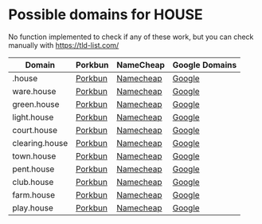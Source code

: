 # Possible domains for HOUSE

No function implemented to check if any of these work, but you can check manually with https://tld-list.com/

| Domain | Porkbun | NameCheap | Google Domains |
|---|---|---|---|
| .house | [Porkbun](https://porkbun.com/checkout/search?prb=e814663da1&tlds=&idnLanguage=&search=search&q=.house) | [Namecheap](https://www.namecheap.com/domains/registration/results/?domain=.house) | [Google](https://domains.google.com/registrar/search?searchTerm=.house) |
| ware.house | [Porkbun](https://porkbun.com/checkout/search?prb=e814663da1&tlds=&idnLanguage=&search=search&q=ware.house) | [Namecheap](https://www.namecheap.com/domains/registration/results/?domain=ware.house) | [Google](https://domains.google.com/registrar/search?searchTerm=ware.house) |
| green.house | [Porkbun](https://porkbun.com/checkout/search?prb=e814663da1&tlds=&idnLanguage=&search=search&q=green.house) | [Namecheap](https://www.namecheap.com/domains/registration/results/?domain=green.house) | [Google](https://domains.google.com/registrar/search?searchTerm=green.house) |
| light.house | [Porkbun](https://porkbun.com/checkout/search?prb=e814663da1&tlds=&idnLanguage=&search=search&q=light.house) | [Namecheap](https://www.namecheap.com/domains/registration/results/?domain=light.house) | [Google](https://domains.google.com/registrar/search?searchTerm=light.house) |
| court.house | [Porkbun](https://porkbun.com/checkout/search?prb=e814663da1&tlds=&idnLanguage=&search=search&q=court.house) | [Namecheap](https://www.namecheap.com/domains/registration/results/?domain=court.house) | [Google](https://domains.google.com/registrar/search?searchTerm=court.house) |
| clearing.house | [Porkbun](https://porkbun.com/checkout/search?prb=e814663da1&tlds=&idnLanguage=&search=search&q=clearing.house) | [Namecheap](https://www.namecheap.com/domains/registration/results/?domain=clearing.house) | [Google](https://domains.google.com/registrar/search?searchTerm=clearing.house) |
| town.house | [Porkbun](https://porkbun.com/checkout/search?prb=e814663da1&tlds=&idnLanguage=&search=search&q=town.house) | [Namecheap](https://www.namecheap.com/domains/registration/results/?domain=town.house) | [Google](https://domains.google.com/registrar/search?searchTerm=town.house) |
| pent.house | [Porkbun](https://porkbun.com/checkout/search?prb=e814663da1&tlds=&idnLanguage=&search=search&q=pent.house) | [Namecheap](https://www.namecheap.com/domains/registration/results/?domain=pent.house) | [Google](https://domains.google.com/registrar/search?searchTerm=pent.house) |
| club.house | [Porkbun](https://porkbun.com/checkout/search?prb=e814663da1&tlds=&idnLanguage=&search=search&q=club.house) | [Namecheap](https://www.namecheap.com/domains/registration/results/?domain=club.house) | [Google](https://domains.google.com/registrar/search?searchTerm=club.house) |
| farm.house | [Porkbun](https://porkbun.com/checkout/search?prb=e814663da1&tlds=&idnLanguage=&search=search&q=farm.house) | [Namecheap](https://www.namecheap.com/domains/registration/results/?domain=farm.house) | [Google](https://domains.google.com/registrar/search?searchTerm=farm.house) |
| play.house | [Porkbun](https://porkbun.com/checkout/search?prb=e814663da1&tlds=&idnLanguage=&search=search&q=play.house) | [Namecheap](https://www.namecheap.com/domains/registration/results/?domain=play.house) | [Google](https://domains.google.com/registrar/search?searchTerm=play.house) |

